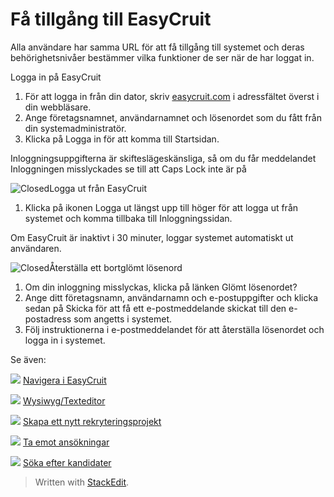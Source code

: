 
# Få tillgång till EasyCruit

Alla användare har samma URL för att få tillgång till systemet och deras behörighetsnivåer bestämmer vilka funktioner de ser när de har loggat in.

Logga in på EasyCruit

1.  För att logga in från din dator, skriv  [easycruit.com](https://www.google.com/url?q=http://easycruit.com&source=gmail-html&ust=1636098036434000&usg=AFQjCNFlgdrdLp_BMEMakAcAX9wAyj6WRw)  i adressfältet överst i din webbläsare.
2.  Ange  företagsnamnet,  användarnamnet  och  lösenordet  som du fått från din systemadministratör.
3.  Klicka på  Logga in  för att komma till  Startsidan.

Inloggningsuppgifterna är skifteslägeskänsliga, så om du får meddelandet  Inloggningen misslyckades  se till att  Caps Lock  inte är på

![Closed](https://ci3.googleusercontent.com/proxy/dW32dTtMZLJyMCzPZT6gxHmwVHGxhudsAcQRJzcjoCQTp42LJFtWEeS3WdaTvm_CAalaLmSnAzZH6aiCF6vFfKl8qVwuKM04PPqrzek=s0-d-e1-ft#http://../Skins/Default/Stylesheets/Images/transparent.gif)Logga ut från EasyCruit

1.  Klicka på ikonen  Logga ut  längst upp till höger för att logga ut från systemet och komma tillbaka till  Inloggningssidan.

Om EasyCruit är inaktivt i 30 minuter, loggar systemet automatiskt ut användaren.

![Closed](https://ci3.googleusercontent.com/proxy/dW32dTtMZLJyMCzPZT6gxHmwVHGxhudsAcQRJzcjoCQTp42LJFtWEeS3WdaTvm_CAalaLmSnAzZH6aiCF6vFfKl8qVwuKM04PPqrzek=s0-d-e1-ft#http://../Skins/Default/Stylesheets/Images/transparent.gif)Återställa ett bortglömt lösenord

1.  Om din inloggning misslyckas, klicka på  länken Glömt lösenordet?
2.  Ange ditt  företagsnamn,  användarnamn  och  e-postuppgifter  och klicka sedan på  Skicka  för att få ett e-postmeddelande skickat till den e-postadress som angetts i systemet.
3.  Följ instruktionerna i e-postmeddelandet för att återställa lösenordet och logga in i systemet.

Se även:

![](https://ci6.googleusercontent.com/proxy/-22dcnzbmvcvXC1qchy37X8HqOnNdtVQdmbUT6hxKRWKcyRxuLMETprSllOz-gcmI3U7kiFm9tHNq8oqYLIlqurrO4c=s0-d-e1-ft#http://../Resources/Images/icon-document-link.png)  [Navigera i EasyCruit](https://www.google.com/url?q=http://navigation_in_easycruit.htm&source=gmail-html&ust=1636098036434000&usg=AFQjCNHj6Vp-U7DGJX1IjxLs0pwmdbY7-w)

![](https://ci6.googleusercontent.com/proxy/-22dcnzbmvcvXC1qchy37X8HqOnNdtVQdmbUT6hxKRWKcyRxuLMETprSllOz-gcmI3U7kiFm9tHNq8oqYLIlqurrO4c=s0-d-e1-ft#http://../Resources/Images/icon-document-link.png)  [Wysiwyg/Texteditor](https://www.google.com/url?q=http://wysiwyg_text_editor.htm&source=gmail-html&ust=1636098036434000&usg=AFQjCNEwrzQmuEwNals0kLy-Iu-fFIUUwQ)

![](https://ci6.googleusercontent.com/proxy/-22dcnzbmvcvXC1qchy37X8HqOnNdtVQdmbUT6hxKRWKcyRxuLMETprSllOz-gcmI3U7kiFm9tHNq8oqYLIlqurrO4c=s0-d-e1-ft#http://../Resources/Images/icon-document-link.png)  [Skapa ett nytt rekryteringsprojekt](https://www.google.com/url?q=http://creating_a_new_vacancy.htm&source=gmail-html&ust=1636098036434000&usg=AFQjCNEeRcGfyrKQX3NXuX3Oly9UzDVRpg)

![](https://ci6.googleusercontent.com/proxy/-22dcnzbmvcvXC1qchy37X8HqOnNdtVQdmbUT6hxKRWKcyRxuLMETprSllOz-gcmI3U7kiFm9tHNq8oqYLIlqurrO4c=s0-d-e1-ft#http://../Resources/Images/icon-document-link.png)  [Ta emot ansökningar](https://www.google.com/url?q=http://receiving_applications.htm&source=gmail-html&ust=1636098036434000&usg=AFQjCNHKA2oD3m1gEUHCE18e06jlebiL5Q)

![](https://ci6.googleusercontent.com/proxy/-22dcnzbmvcvXC1qchy37X8HqOnNdtVQdmbUT6hxKRWKcyRxuLMETprSllOz-gcmI3U7kiFm9tHNq8oqYLIlqurrO4c=s0-d-e1-ft#http://../Resources/Images/icon-document-link.png)  [Söka efter kandidater](https://www.google.com/url?q=http://searching_for_candidates.htm&source=gmail-html&ust=1636098036434000&usg=AFQjCNFaGyd9MMEZc1gDE-SQXcqJvV4bnQ)

> Written with [StackEdit](https://stackedit.io/).
<!--stackedit_data:
eyJoaXN0b3J5IjpbLTQzNjEzMDk5NV19
-->
